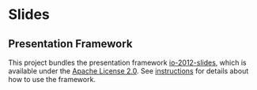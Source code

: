 # Slides

## Presentation Framework

This project bundles the presentation framework [io-2012-slides](https://code.google.com/archive/p/io-2012-slides),
which is available under the [Apache License 2.0](http://www.apache.org/licenses/LICENSE-2.0). See [instructions](INSTRUCTIONS.md)
for details about how to use the framework.
